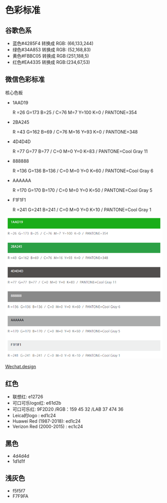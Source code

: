 # 色彩标准

## 谷歌色系

* 蓝色\#4285F4   转换成  RGB: \(66,133,244\)
* 绿色\#34A853   转换成  RGB: \(52,168,83\)
* 黄色\#FBBC05  转换成  RGB:\(251,188,5\)
* 红色\#EA4335  转换成  RGB:\(234,67,53\)

## 微信色彩标准

核心色板

* 1AAD19

  R =26 G=173 B=25 / C=76 M=7 Y=100 K=0 / PANTONE=354

* 2BA245

  R =43 G=162 B=69 / C=76 M=16 Y=93 K=0 / PANTONE=348

* 4D4D4D

  R =77 G=77 B=77 / C=0 M=0 Y=0 K=83 / PANTONE=Cool Gray 11

* 888888

  R =136 G=136 B=136 / C=0 M=0 Y=0 K=60 / PANTONE=Cool Gray 6

* AAAAAA

  R =170 G=170 B=170 / C=0 M=0 Y=0 K=50 / PANTONE=Cool Gray 5

* F1F1F1

  R =241 G=241 B=241 / C=0 M=0 Y=0 K=10 / PANTONE=Cool Gray 1

![&#x6838;&#x5FC3;&#x8272;&#x677F;](../.gitbook/assets/image.png)

[Wechat.design](https://wechat.design/)

## 红色

* 联想红: e12726
* 可口可乐logo红: e61d2b
* 可口可乐红: 9F2D20   /RGB：159 45 32  /LAB 37 474 36
* Leica的logo
  : ed1c24
* Huawei Red \(1987-2018\): ed1c24
* Verizon Red \(2000-2015\)
  : ec1c24

## 黑色

* 4d4d4d
* 1d1d1f

## 浅灰色

* f5f5f7
* F7F9FA



